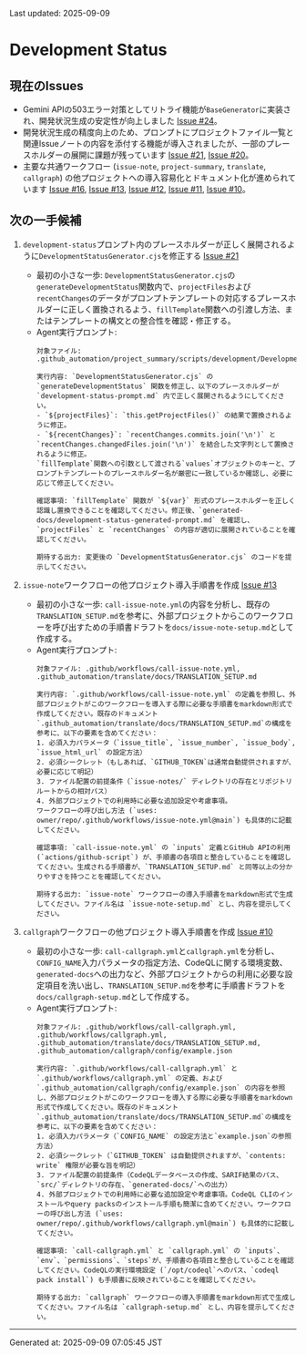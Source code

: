 Last updated: 2025-09-09

# Development Status

## 現在のIssues
- Gemini APIの503エラー対策としてリトライ機能が`BaseGenerator`に実装され、開発状況生成の安定性が向上しました [Issue #24](../issue-notes/24.md)。
- 開発状況生成の精度向上のため、プロンプトにプロジェクトファイル一覧と関連Issueノートの内容を添付する機能が導入されましたが、一部のプレースホルダーの展開に課題が残っています [Issue #21](../issue-notes/21.md), [Issue #20](../issue-notes/20.md)。
- 主要な共通ワークフロー (`issue-note`, `project-summary`, `translate`, `callgraph`) の他プロジェクトへの導入容易化とドキュメント化が進められています [Issue #16](../issue-notes/16.md), [Issue #13](../issue-notes/13.md), [Issue #12](../issue-notes/12.md), [Issue #11](../issue-notes/11.md), [Issue #10](../issue-notes/10.md)。

## 次の一手候補
1. `development-status`プロンプト内のプレースホルダーが正しく展開されるように`DevelopmentStatusGenerator.cjs`を修正する [Issue #21](../issue-notes/21.md)
   - 最初の小さな一歩: `DevelopmentStatusGenerator.cjs`の`generateDevelopmentStatus`関数内で、`projectFiles`および`recentChanges`のデータがプロンプトテンプレートの対応するプレースホルダーに正しく置換されるよう、`fillTemplate`関数への引渡し方法、またはテンプレートの構文との整合性を確認・修正する。
   - Agent実行プロンプト:
     ```
     対象ファイル: .github_automation/project_summary/scripts/development/DevelopmentStatusGenerator.cjs

     実行内容: `DevelopmentStatusGenerator.cjs` の `generateDevelopmentStatus` 関数を修正し、以下のプレースホルダーが `development-status-prompt.md` 内で正しく展開されるようにしてください。
     - `${projectFiles}`: `this.getProjectFiles()` の結果で置換されるように修正。
     - `${recentChanges}`: `recentChanges.commits.join('\n')` と `recentChanges.changedFiles.join('\n')` を結合した文字列として置換されるように修正。
     `fillTemplate`関数への引数として渡される`values`オブジェクトのキーと、プロンプトテンプレートのプレースホルダー名が厳密に一致しているか確認し、必要に応じて修正してください。

     確認事項: `fillTemplate` 関数が `${var}` 形式のプレースホルダーを正しく認識し置換できることを確認してください。修正後、`generated-docs/development-status-generated-prompt.md` を確認し、`projectFiles` と `recentChanges` の内容が適切に展開されていることを確認してください。

     期待する出力: 変更後の `DevelopmentStatusGenerator.cjs` のコードを提示してください。
     ```

2. `issue-note`ワークフローの他プロジェクト導入手順書を作成 [Issue #13](../issue-notes/13.md)
   - 最初の小さな一歩: `call-issue-note.yml`の内容を分析し、既存の`TRANSLATION_SETUP.md`を参考に、外部プロジェクトからこのワークフローを呼び出すための手順書ドラフトを`docs/issue-note-setup.md`として作成する。
   - Agent実行プロンプト:
     ```
     対象ファイル: .github/workflows/call-issue-note.yml, .github_automation/translate/docs/TRANSLATION_SETUP.md

     実行内容: `.github/workflows/call-issue-note.yml` の定義を参照し、外部プロジェクトがこのワークフローを導入する際に必要な手順書をmarkdown形式で作成してください。既存のドキュメント`.github_automation/translate/docs/TRANSLATION_SETUP.md`の構成を参考に、以下の要素を含めてください：
     1. 必須入力パラメータ（`issue_title`, `issue_number`, `issue_body`, `issue_html_url` の設定方法）
     2. 必須シークレット（もしあれば、`GITHUB_TOKEN`は通常自動提供されますが、必要に応じて明記）
     3. ファイル配置の前提条件（`issue-notes/` ディレクトリの存在とリポジトリルートからの相対パス）
     4. 外部プロジェクトでの利用時に必要な追加設定や考慮事項。
     ワークフローの呼び出し方法 (`uses: owner/repo/.github/workflows/issue-note.yml@main`) も具体的に記載してください。

     確認事項: `call-issue-note.yml` の `inputs` 定義とGitHub APIの利用 (`actions/github-script`) が、手順書の各項目と整合していることを確認してください。生成される手順書が、`TRANSLATION_SETUP.md` と同等以上の分かりやすさを持つことを確認してください。

     期待する出力: `issue-note` ワークフローの導入手順書をmarkdown形式で生成してください。ファイル名は `issue-note-setup.md` とし、内容を提示してください。
     ```

3. `callgraph`ワークフローの他プロジェクト導入手順書を作成 [Issue #10](../issue-notes/10.md)
   - 最初の小さな一歩: `call-callgraph.yml`と`callgraph.yml`を分析し、`CONFIG_NAME`入力パラメータの指定方法、CodeQLに関する環境変数、`generated-docs`への出力など、外部プロジェクトからの利用に必要な設定項目を洗い出し、`TRANSLATION_SETUP.md`を参考に手順書ドラフトを`docs/callgraph-setup.md`として作成する。
   - Agent実行プロンプト:
     ```
     対象ファイル: .github/workflows/call-callgraph.yml, .github/workflows/callgraph.yml, .github_automation/translate/docs/TRANSLATION_SETUP.md, .github_automation/callgraph/config/example.json

     実行内容: `.github/workflows/call-callgraph.yml` と `.github/workflows/callgraph.yml` の定義、および `.github_automation/callgraph/config/example.json` の内容を参照し、外部プロジェクトがこのワークフローを導入する際に必要な手順書をmarkdown形式で作成してください。既存のドキュメント`.github_automation/translate/docs/TRANSLATION_SETUP.md`の構成を参考に、以下の要素を含めてください：
     1. 必須入力パラメータ（`CONFIG_NAME` の設定方法と`example.json`の参照方法）
     2. 必須シークレット（`GITHUB_TOKEN` は自動提供されますが、`contents: write` 権限が必要な旨を明記）
     3. ファイル配置の前提条件（CodeQLデータベースの作成、SARIF結果のパス、`src/`ディレクトリの存在、`generated-docs/`への出力）
     4. 外部プロジェクトでの利用時に必要な追加設定や考慮事項。CodeQL CLIのインストールやquery packsのインストール手順も簡潔に含めてください。ワークフローの呼び出し方法 (`uses: owner/repo/.github/workflows/callgraph.yml@main`) も具体的に記載してください。

     確認事項: `call-callgraph.yml` と `callgraph.yml` の `inputs`、`env`、`permissions`、`steps`が、手順書の各項目と整合していることを確認してください。CodeQLの実行環境設定 (`/opt/codeql`へのパス、`codeql pack install`) も手順書に反映されていることを確認してください。

     期待する出力: `callgraph` ワークフローの導入手順書をmarkdown形式で生成してください。ファイル名は `callgraph-setup.md` とし、内容を提示してください。

---
Generated at: 2025-09-09 07:05:45 JST
